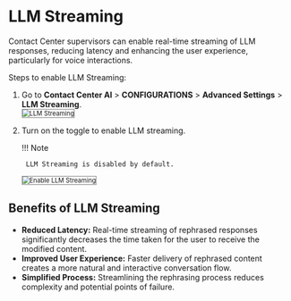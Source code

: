 # LLM Streaming

Contact Center supervisors can enable real-time streaming of LLM responses, reducing latency and enhancing the user experience, particularly for voice interactions.

Steps to enable LLM Streaming:

1. Go to **Contact Center AI** > **CONFIGURATIONS** > **Advanced Settings** > **LLM Streaming**.  
    <img src="../images/advanced-settings-page.png" alt="LLM Streaming" title="LLM Streaming" style="border: 1px solid gray; zoom:80%;">

2. Turn on the toggle to enable LLM streaming.

    !!! Note
    
        LLM Streaming is disabled by default.  
    <img src="../images/enable-llm-streaming.png" alt="Enable LLM Streaming" title="Enable LLM Streaming" style="border: 1px solid gray; zoom:80%;">

## Benefits of LLM Streaming

* **Reduced Latency:** Real-time streaming of rephrased responses significantly decreases the time taken for the user to receive the modified content.
* **Improved User Experience:** Faster delivery of rephrased content creates a more natural and interactive conversation flow.
* **Simplified Process:** Streamlining the rephrasing process reduces complexity and potential points of failure.